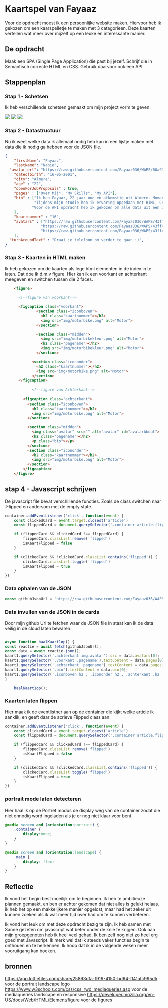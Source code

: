 
# Kaartspel van Fayaaz

Voor de opdracht moest ik een persoonlijke website maken. Hiervoor heb ik gekozen om een kaarspelletje te maken met 3 catagorieen. Deze kaarten vertellen wat meer over mijzelf op een leuke en interessante manier.

## De opdracht
Maak een SPA (Single Page Application) die past bij jezelf. Schrijf die in Semantisch correcte HTML en CSS. Gebruik daarvoor ook een API.

## Stappenplan
### Stap 1 - Schetsen
Ik heb verschillende schetsen gemaakt om mijn project vorm te geven.

<img src="readmeimg/schets1.png"/>
<img src="readmeimg/schets2.png"/>
<img src="readmeimg/schets3.png"/>


### Stap 2 - Datastructuur
Nu ik weet welke data ik allemaal nodig heb kan in een lijstje maken met data die ik nodig ga hebben voor de JSON file.

```json
{
    "firstName": "Fayaaz",
    "lastName": "Nabie",
  "avatar_url": "https://raw.githubusercontent.com/Fayaaz036/WAPS/00a97cea8d741d1f37b9f5eb5c37849556f05413/img/avataraboutme.png",
    "dateofbirth": "16-05-2001",
    "city": "Almere",
    "age" : "22",
    "openForJobProposals" : true,
    "pages" : ["Over Mij", "My Skills", "My API"],
    "bio" : ["Ik ben Fayaaz, 22 jaar oud en afkomstig uit Almere. Momenteel ben ik bezig met de minor Web Design & Development aan de Hogeschool van Amsterdam. In mijn vrije tijd ben ik gepassioneerd bezig met motorrijden, waarbij ik de vrijheid van de open weg omarm. Daarnaast vind ik het heerlijk om te sleutelen aan mijn scooter.",
             "Tijdens mijn studie heb ik ervaring opgedaan met HTML, CSS en JavaScript. Hoewel ik goed overweg kan met HTML en CSS, vind ik JavaScript nog wat uitdagend. Mijn doel is om mijn kennis van JavaScript te verdiepen, zodat ik nog beter als ontwikkelaar verder kan ontwikkelen.",
            "Voor de API opdracht heb ik gekozen om alle data uit een JSON FIle te halen. Ik heb een HTML skelet gemaakt, en die ingevuld met de data uit een JSON file die op github staat. "
    ],
    "kaartnummer" : "16",
    "avatars" : ["https://raw.githubusercontent.com/Fayaaz036/WAPS/43ff41b10fab8ae3abe84b97153b840d5eb576ae/img/avataraboutme.png",
                "https://raw.githubusercontent.com/Fayaaz036/WAPS/43ff41b10fab8ae3abe84b97153b840d5eb576ae/img/avatarskills.png",
                "https://raw.githubusercontent.com/Fayaaz036/WAPS/43ff41b10fab8ae3abe84b97153b840d5eb576ae/img/avatarmusic.png"
    ],
  "turnAroundText" : "Draai je telefoon om verder te gaan :)",
}
```
### Stap 3 - Kaarten in HTML maken
Ik heb gekozen om de kaarten als lege html elementen in de index in te laten. Dat doe ik d.m.v figure. Hier kan ik een voorkant en achterkant meegeven en switchen tussen die 2 faces.

```html
    <figure>
      
      <!--figure van voorkant-->

      <figcaption class="voorkant">
              <section class="iconboven">
                <h2 class="kaartnummer"></h2>
                <img src="img/motorbike.png" alt="Motor">
              </section>

              <section class="midden">
                <img src="img/motorbikekleur.png" alt="Motor">
                <h2 class="pagename"></h2>
                <img src="img/motorbikekleur.png" alt="Motor">
              </section>

            <section class="icononder">
              <h2 class="kaartnummer"></h2>
              <img src="img/motorbike.png" alt="Motor">
            </section>
      </figcaption>
      
            <!--figure van Achterkant-->
      
        <figcaption class="achterkant">
          <section class="iconboven">
            <h2 class="kaartnummer"></h2>
            <img src="img/motorbike.png" alt="Motor">
          </section>

          <section class="midden">
            <img class="avatar" src="" alt="avatar" id="avatarAbout">
            <h2 class="pagename"></h2>
            <p class="bio"></p>
          </section>
          <section class="icononder">
            <h2 class="kaartnummer"></h2>
            <img src="img/motorbike.png" alt="Motor">
          </section>
        </figcaption>
    </figure>

```

## stap 4 - Javascript schrijven
De javascript file bevat verschillende functies. Zoals de class switchen naar .Flipped en andersom met de empty state.
```js
container.addEventListener('click', function(event) {
    const clickedCard = event.target.closest('article')
    const flippedCard = document.querySelector('.container article.flipped')

    if (flippedCard && clickedCard !== flippedCard) {
        flippedCard.classList.remove('flipped')
        isKaartFlipped = false
    }

    if (clickedCard && !clickedCard.classList.contains('flipped')) {
        clickedCard.classList.toggle('flipped')
        isKaartFlipped = true
    }
})
```
### Data ophalen van de JSON
```js
const githubJsonUrl = 'https://raw.githubusercontent.com/Fayaaz036/WAPS/master/data.json'
```
### Data invullen van de JSON in de cards
Door mijn github Url te fetchen waar de JSON file in staat kan ik de data veilig in de cloud laten bewaren.
```js

async function haalKaart1op() {
const reactie = await fetch(githubJsonUrl);
const data = await reactie.json();
kaart1.querySelector('.achterkant img.avatar').src = data.avatars[0];
kaart1.querySelector('.voorkant .pagename').textContent = data.pages[0];
kaart1.querySelector('.achterkant .pagename').textContent = data.pages[0];
kaart1.querySelector('.bio').textContent = data.bio[0];
kaart1.querySelector('.iconboven h2 , .icononder h2 , .achterkant .h2 ').textContent = data.kaartnummer;
}

    haalKaart1op();
```
### Kaarten laten flippen
Hier maak ik de eventlistner aan op de container die kijkt welke article ik aanklik, en geeft daar de acrieve Flipped class aan.
```js
container.addEventListener('click', function(event) {
    const clickedCard = event.target.closest('article')
    const flippedCard = document.querySelector('.container article.flipped')

    if (flippedCard && clickedCard !== flippedCard) {
        flippedCard.classList.remove('flipped')
        isKaartFlipped = false
    }

    if (clickedCard && !clickedCard.classList.contains('flipped')) {
        clickedCard.classList.toggle('flipped')
        isKaartFlipped = true
    }
})
```
### portrait mode laten detecteren
Hier haal ik op de Portret modus de display weg van de container zodat die niet onnodig word ingeladen als je er nog niet klaar voor bent.
```css
@media screen and (orientation:portrait) {
    .container {
        display:none;
    }
}

@media screen and (orientation:landscape) {
    .main {
        display: flex;
    }
}
```

## Reflectie
Ik vond het begin best moeilijk om te beginnen. Ik heb te ambitieuze plannen gemaakt, en ben er achter gekomen dat niet alles is gelukt helaas. ik heb het op een makkelijkere manier opgelost, maar had het zeker uit kunnen zoeken als ik wat meer tijd over had om te kunnen verbeteren.

Ik vond het leuk om met deze opdracht bezig te zijn. Ik heb samen met Sanne gezeten om javascript wat beter onder de knie te krijgen. Ook aan mijn groepgenoten heb ik heel veel gehad.
Ik ben zelf nog niet zo heel erg goed met Javascript. Ik merk wel dat ik steeds vaker functies begin te onthouen en te herkennen. Ik hoop dat ik in de volgende weken meer vooruitgang kan boeken. 

## bronnen 
https://app.lottiefiles.com/share/25863dfa-f919-4150-bd64-ff41afc995d5 voor de portrait landscape logo
https://www.w3schools.com/css/css_rwd_mediaqueries.asp voor de mediaqueries landscape en responsive
https://developer.mozilla.org/en-US/docs/Web/HTML/Element/figure voor de figures